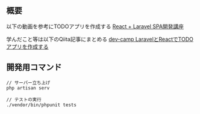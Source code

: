 ## 概要
以下の動画を参考にTODOアプリを作成する
[React + Laravel SPA開発講座](https://www.youtube.com/watch?v=hPjcbKtpTjY&list=PL3B2bjwrmhfQkcBEww0gN_kcRAHntAgxG)

学んだこと等は以下のQiita記事にまとめる
[dev-camp LaravelとReactでTODOアプリを作成する](https://qiita.com/drafts/fc50dbcc2c214e59f8fd)

## 開発用コマンド

```
// サーバー立ち上げ
php artisan serv

// テストの実行
./vendor/bin/phpunit tests

```
